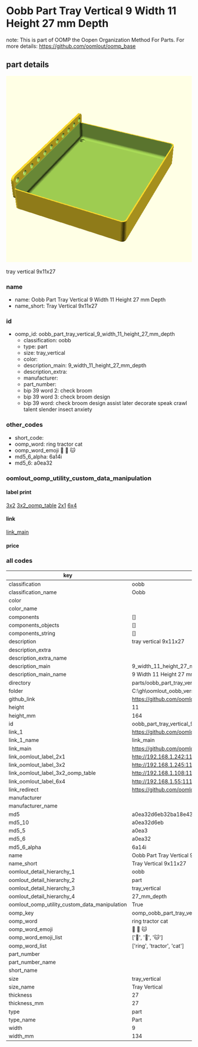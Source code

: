 # Oobb Part Tray Vertical 9 Width 11 Height 27 mm Depth  

note: This is part of OOMP the Oopen Organization Method For Parts. For more details: https://github.com/oomlout/oomp_base

##  part details
  

[![](3dpr.png)](3dpr.png)

tray vertical 9x11x27



### name
* name: Oobb Part Tray Vertical 9 Width 11 Height 27 mm Depth
* name_short: Tray Vertical 9x11x27 
### id
* oomp_id: oobb_part_tray_vertical_9_width_11_height_27_mm_depth
  * classification: oobb
  * type: part
  * size: tray_vertical
  * color: 
  * description_main: 9_width_11_height_27_mm_depth
  * description_extra: 
  * manufacturer: 
  * part_number: 
  * bip 39 word 2: check broom
  * bip 39 word 3: check broom design
  * bip 39 word: check broom design assist later decorate speak crawl talent slender insect anxiety

### other_codes
* short_code: 
* oomp_word: ring tractor cat
* oomp_word_emoji :ring: :tractor: :cat:
* md5_6_alpha: 6a14i
* md5_6: a0ea32






### oomlout_oomp_utility_custom_data_manipulation
#### label print
[3x2](http://192.168.1.245:1112/?label=oomp%206a14i)
[3x2_oomp_table](http://192.168.1.108:1112/?label=oomp%206a14i)
[2x1](http://192.168.1.242:1112/?label=oomp%206a14i)
[6x4](http://192.168.1.55:1112/?label=oomp%206a14i)    

#### link

[link_main](https://github.com/oomlout/oomlout_oobb_version_4_generated_parts/tree/main/navigation_oomp/oobb/part/tray_vertical/9_width_11_height_27_mm_depth/part)                              

#### price







### all codes 
| key | value |  
| --- | --- |  
| classification | oobb |  
| classification_name | Oobb |  
| color |  |  
| color_name |  |  
| components | [] |  
| components_objects | [] |  
| components_string | [] |  
| description | tray vertical 9x11x27 |  
| description_extra |  |  
| description_extra_name |  |  
| description_main | 9_width_11_height_27_mm_depth |  
| description_main_name | 9 Width 11 Height 27 mm Depth |  
| directory | parts/oobb_part_tray_vertical_9_width_11_height_27_mm_depth |  
| folder | C:\gh\oomlout_oobb_version_4_generated_parts\parts\oobb_part_tray_vertical_9_width_11_height_27_mm_depth |  
| github_link | https://github.com/oomlout/oomlout_oomp_part_src/tree/main/parts/oobb_part_tray_vertical_9_width_11_height_27_mm_depth |  
| height | 11 |  
| height_mm | 164 |  
| id | oobb_part_tray_vertical_9_width_11_height_27_mm_depth |  
| link_1 | https://github.com/oomlout/oomlout_oobb_version_4_generated_parts/tree/main/navigation_oomp/oobb/part/tray_vertical/9_width_11_height_27_mm_depth/part |  
| link_1_name | link_main |  
| link_main | https://github.com/oomlout/oomlout_oobb_version_4_generated_parts/tree/main/navigation_oomp/oobb/part/tray_vertical/9_width_11_height_27_mm_depth/part |  
| link_oomlout_label_2x1 | http://192.168.1.242:1112/?label=oomp%206a14i |  
| link_oomlout_label_3x2 | http://192.168.1.245:1112/?label=oomp%206a14i |  
| link_oomlout_label_3x2_oomp_table | http://192.168.1.108:1112/?label=oomp%206a14i |  
| link_oomlout_label_6x4 | http://192.168.1.55:1112/?label=oomp%206a14i |  
| link_redirect | https://github.com/oomlout/oomlout_oobb_version_4_generated_parts/tree/main/parts/oobb_tray_vertical_09_11_27 |  
| manufacturer |  |  
| manufacturer_name |  |  
| md5 | a0ea32d6eb32ba18e43ea0dc77873138 |  
| md5_10 | a0ea32d6eb |  
| md5_5 | a0ea3 |  
| md5_6 | a0ea32 |  
| md5_6_alpha | 6a14i |  
| name | Oobb Part Tray Vertical 9 Width 11 Height 27 mm Depth |  
| name_short | Tray Vertical 9x11x27  |  
| oomlout_detail_hierarchy_1 | oobb |  
| oomlout_detail_hierarchy_2 | part |  
| oomlout_detail_hierarchy_3 | tray_vertical |  
| oomlout_detail_hierarchy_4 | 27_mm_depth |  
| oomlout_oomp_utility_custom_data_manipulation | True |  
| oomp_key | oomp_oobb_part_tray_vertical_9_width_11_height_27_mm_depth |  
| oomp_word | ring tractor cat |  
| oomp_word_emoji | :ring: :tractor: :cat: |  
| oomp_word_emoji_list | [':ring:', ':tractor:', ':cat:'] |  
| oomp_word_list | ['ring', 'tractor', 'cat'] |  
| part_number |  |  
| part_number_name |  |  
| short_name |  |  
| size | tray_vertical |  
| size_name | Tray Vertical |  
| thickness | 27 |  
| thickness_mm | 27 |  
| type | part |  
| type_name | Part |  
| width | 9 |  
| width_mm | 134 |  
